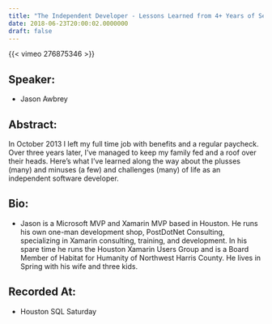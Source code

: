 ```yaml
---
title: "The Independent Developer - Lessons Learned from 4+ Years of Self Employment"
date: 2018-06-23T20:00:02.0000000
draft: false
---
```


{{< vimeo 276875346 >}}

## Speaker:

 - Jason Awbrey

## Abstract:

<p>In October 2013 I left my full time job with benefits and a regular paycheck. Over three years later, I’ve managed to keep my family fed and a roof over their heads. Here’s what I’ve learned along the way about the plusses (many) and minuses (a few) and challenges (many) of life as an independent software developer.
</p>

## Bio:

 - <p>Jason is a Microsoft MVP and Xamarin MVP based in Houston. He runs his own one-man development shop, PostDotNet Consulting, specializing in Xamarin consulting, training, and development. In his spare time he runs the Houston Xamarin Users Group and is a Board Member of Habitat for Humanity of Northwest Harris County. He lives in Spring with his wife and three kids.
</p>

## Recorded At:

 - Houston SQL Saturday

